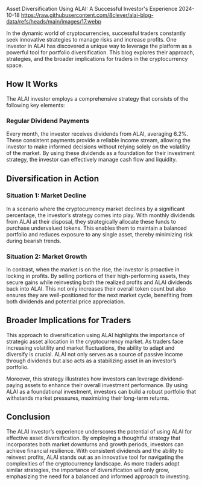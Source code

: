 Asset Diversification Using ALAI: A Successful Investor's Experience
2024-10-18
https://raw.githubusercontent.com/8clever/alai-blog-data/refs/heads/main/images/17.webp

In the dynamic world of cryptocurrencies, successful traders constantly seek innovative strategies to manage risks and increase profits. One investor in ALAI has discovered a unique way to leverage the platform as a powerful tool for portfolio diversification. This blog explores their approach, strategies, and the broader implications for traders in the cryptocurrency space.

## How It Works
The ALAI investor employs a comprehensive strategy that consists of the following key elements:

### Regular Dividend Payments

Every month, the investor receives dividends from ALAI, averaging 6.2%. These consistent payments provide a reliable income stream, allowing the investor to make informed decisions without relying solely on the volatility of the market. By using these dividends as a foundation for their investment strategy, the investor can effectively manage cash flow and liquidity.

## Diversification in Action

### Situation 1: Market Decline

In a scenario where the cryptocurrency market declines by a significant percentage, the investor’s strategy comes into play. With monthly dividends from ALAI at their disposal, they strategically allocate these funds to purchase undervalued tokens. This enables them to maintain a balanced portfolio and reduces exposure to any single asset, thereby minimizing risk during bearish trends.

### Situation 2: Market Growth
In contrast, when the market is on the rise, the investor is proactive in locking in profits. By selling portions of their high-performing assets, they secure gains while reinvesting both the realized profits and ALAI dividends back into ALAI. This not only increases their overall token count but also ensures they are well-positioned for the next market cycle, benefiting from both dividends and potential price appreciation.

## Broader Implications for Traders
This approach to diversification using ALAI highlights the importance of strategic asset allocation in the cryptocurrency market. As traders face increasing volatility and market fluctuations, the ability to adapt and diversify is crucial. ALAI not only serves as a source of passive income through dividends but also acts as a stabilizing asset in an investor’s portfolio.

Moreover, this strategy illustrates how investors can leverage dividend-paying assets to enhance their overall investment performance. By using ALAI as a foundational investment, investors can build a robust portfolio that withstands market pressures, maximizing their long-term returns.

## Conclusion
The ALAI investor’s experience underscores the potential of using ALAI for effective asset diversification. By employing a thoughtful strategy that incorporates both market downturns and growth periods, investors can achieve financial resilience. With consistent dividends and the ability to reinvest profits, ALAI stands out as an innovative tool for navigating the complexities of the cryptocurrency landscape. As more traders adopt similar strategies, the importance of diversification will only grow, emphasizing the need for a balanced and informed approach to investing.
